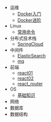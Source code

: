 <!-- _navbar.md -->

* 运维
  * [Docker入门](docker/docker01.md)
  * [Docker进阶](docker/docker02.md)
* Linux
  * [常用命令](linux/linux.md)
* 分布式技术栈
  * [SpringCloud](spring-cloud/cloud.md)
* 中间件
  * [ElasticSearch](es/es.md)
  * [mq](mq/rabbitmq.md)
* 前端
  * [react01](react/react01.md)
  * [react02](react/react02.md)
  * [react_router](react/react_router.md)
* OS
  * [基础知识](os/os.md)
* 网络
* 数据库
* 数据结构